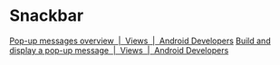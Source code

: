# Snackbar
[Pop-up messages overview  |  Views  |  Android Developers](https://developer.android.com/develop/ui/views/notifications/snackbar)
[Build and display a pop-up message  |  Views  |  Android Developers](https://developer.android.com/develop/ui/views/notifications/snackbar/showing)